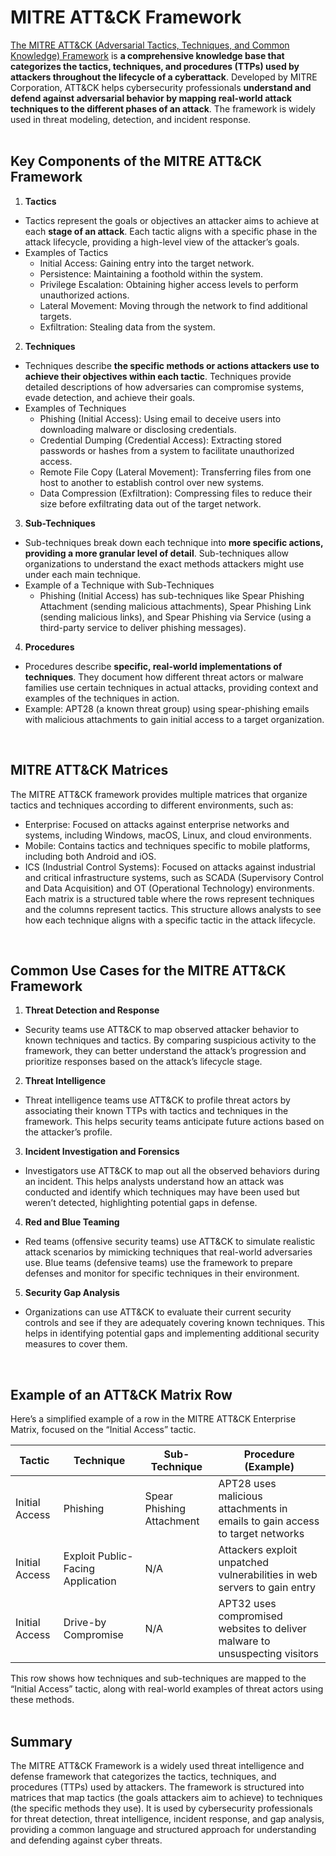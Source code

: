 # MITRE ATT&CK Framework
[The MITRE ATT&CK (Adversarial Tactics, Techniques, and Common Knowledge) Framework](https://attack.mitre.org/) is **a comprehensive knowledge base that categorizes the tactics, techniques, and procedures (TTPs) used by attackers throughout the lifecycle of a cyberattack**. Developed by MITRE Corporation, ATT&CK helps cybersecurity professionals **understand and defend against adversarial behavior by mapping real-world attack techniques to the different phases of an attack**. The framework is widely used in threat modeling, detection, and incident response.  
<br>

## Key Components of the MITRE ATT&CK Framework
1. **Tactics**
  - Tactics represent the goals or objectives an attacker aims to achieve at each **stage of an attack**. Each tactic aligns with a specific phase in the attack lifecycle, providing a high-level view of the attacker’s goals.
  - Examples of Tactics
    - Initial Access: Gaining entry into the target network.
    - Persistence: Maintaining a foothold within the system.
    - Privilege Escalation: Obtaining higher access levels to perform unauthorized actions.
    - Lateral Movement: Moving through the network to find additional targets.
    - Exfiltration: Stealing data from the system.
2. **Techniques**
  - Techniques describe **the specific methods or actions attackers use to achieve their objectives within each tactic**. Techniques provide detailed descriptions of how adversaries can compromise systems, evade detection, and achieve their goals.
  - Examples of Techniques
    - Phishing (Initial Access): Using email to deceive users into downloading malware or disclosing credentials.
    - Credential Dumping (Credential Access): Extracting stored passwords or hashes from a system to facilitate unauthorized access.
    - Remote File Copy (Lateral Movement): Transferring files from one host to another to establish control over new systems.
    - Data Compression (Exfiltration): Compressing files to reduce their size before exfiltrating data out of the target network.
3. **Sub-Techniques**
  - Sub-techniques break down each technique into **more specific actions, providing a more granular level of detail**. Sub-techniques allow organizations to understand the exact methods attackers might use under each main technique.
  - Example of a Technique with Sub-Techniques
    - Phishing (Initial Access) has sub-techniques like Spear Phishing Attachment (sending malicious attachments), Spear Phishing Link (sending malicious links), and Spear Phishing via Service (using a third-party service to deliver phishing messages).
4. **Procedures**
  - Procedures describe **specific, real-world implementations of techniques**. They document how different threat actors or malware families use certain techniques in actual attacks, providing context and examples of the techniques in action.
  - Example: APT28 (a known threat group) using spear-phishing emails with malicious attachments to gain initial access to a target organization.  
<br>

## MITRE ATT&CK Matrices
The MITRE ATT&CK framework provides multiple matrices that organize tactics and techniques according to different environments, such as:
  - Enterprise: Focused on attacks against enterprise networks and systems, including Windows, macOS, Linux, and cloud environments.
  - Mobile: Contains tactics and techniques specific to mobile platforms, including both Android and iOS.
  - ICS (Industrial Control Systems): Focused on attacks against industrial and critical infrastructure systems, such as SCADA (Supervisory Control and Data Acquisition) and OT (Operational Technology) environments.
Each matrix is a structured table where the rows represent techniques and the columns represent tactics. This structure allows analysts to see how each technique aligns with a specific tactic in the attack lifecycle.  
<br>

## Common Use Cases for the MITRE ATT&CK Framework
1. **Threat Detection and Response**
  - Security teams use ATT&CK to map observed attacker behavior to known techniques and tactics. By comparing suspicious activity to the framework, they can better understand the attack’s progression and prioritize responses based on the attack’s lifecycle stage.
2. **Threat Intelligence**
  - Threat intelligence teams use ATT&CK to profile threat actors by associating their known TTPs with tactics and techniques in the framework. This helps security teams anticipate future actions based on the attacker’s profile.
3. **Incident Investigation and Forensics**
  - Investigators use ATT&CK to map out all the observed behaviors during an incident. This helps analysts understand how an attack was conducted and identify which techniques may have been used but weren’t detected, highlighting potential gaps in defense.
4. **Red and Blue Teaming**
  - Red teams (offensive security teams) use ATT&CK to simulate realistic attack scenarios by mimicking techniques that real-world adversaries use. Blue teams (defensive teams) use the framework to prepare defenses and monitor for specific techniques in their environment.
5. **Security Gap Analysis**
  - Organizations can use ATT&CK to evaluate their current security controls and see if they are adequately covering known techniques. This helps in identifying potential gaps and implementing additional security measures to cover them.  
<br>

## Example of an ATT&CK Matrix Row
Here’s a simplified example of a row in the MITRE ATT&CK Enterprise Matrix, focused on the “Initial Access” tactic.

| Tactic | Technique | Sub-Technique | Procedure (Example) |
| ------ | --------- | ------------- | ------------------- |
| Initial Access | Phishing | Spear Phishing Attachment | APT28 uses malicious attachments in emails to gain access to target networks |
| Initial Access | Exploit Public-Facing Application | N/A | Attackers exploit unpatched vulnerabilities in web servers to gain entry |
| Initial Access | Drive-by Compromise | N/A | APT32 uses compromised websites to deliver malware to unsuspecting visitors |

This row shows how techniques and sub-techniques are mapped to the “Initial Access” tactic, along with real-world examples of threat actors using these methods.  
<br>

## Summary
The MITRE ATT&CK Framework is a widely used threat intelligence and defense framework that categorizes the tactics, techniques, and procedures (TTPs) used by attackers. The framework is structured into matrices that map tactics (the goals attackers aim to achieve) to techniques (the specific methods they use). It is used by cybersecurity professionals for threat detection, threat intelligence, incident response, and gap analysis, providing a common language and structured approach for understanding and defending against cyber threats.
